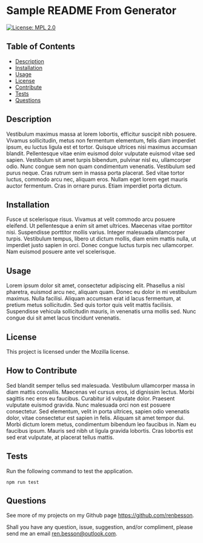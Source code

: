 # Sample README From Generator

[![License: MPL 2.0](https://img.shields.io/badge/License-MPL_2.0-brightgreen.svg)](https://opensource.org/licenses/MPL-2.0)

## Table of Contents

- [Description](#description)
- [Installation](#installation)
- [Usage](#usage)
- [License](#license)
- [Contribute](#contribute)
- [Tests](#tests)
- [Questions](#questions)

## Description

Vestibulum maximus massa at lorem lobortis, efficitur suscipit nibh posuere. Vivamus sollicitudin, metus non fermentum elementum, felis diam imperdiet ipsum, eu luctus ligula est et tortor. Quisque ultrices nisi maximus accumsan blandit. Pellentesque vitae enim euismod dolor vulputate euismod vitae sed sapien. Vestibulum sit amet turpis bibendum, pulvinar nisl eu, ullamcorper odio. Nunc congue sem non quam condimentum venenatis. Vestibulum sed purus neque. Cras rutrum sem in massa porta placerat. Sed vitae tortor luctus, commodo arcu nec, aliquam eros. Nullam eget lorem eget mauris auctor fermentum. Cras in ornare purus. Etiam imperdiet porta dictum.

## Installation

Fusce ut scelerisque risus. Vivamus at velit commodo arcu posuere eleifend. Ut pellentesque a enim sit amet ultrices. Maecenas vitae porttitor nisi. Suspendisse porttitor mollis varius. Integer malesuada ullamcorper turpis. Vestibulum tempus, libero ut dictum mollis, diam enim mattis nulla, ut imperdiet justo sapien in orci. Donec congue luctus turpis nec ullamcorper. Nam euismod posuere ante vel scelerisque.

## Usage

Lorem ipsum dolor sit amet, consectetur adipiscing elit. Phasellus a nisl pharetra, euismod arcu nec, aliquam quam. Donec eu dolor in mi vestibulum maximus. Nulla facilisi. Aliquam accumsan erat id lacus fermentum, at pretium metus sollicitudin. Sed quis tortor quis velit mattis facilisis. Suspendisse vehicula sollicitudin mauris, in venenatis urna mollis sed. Nunc congue dui sit amet lacus tincidunt venenatis.

## License

This project is licensed under the Mozilla license.

## How to Contribute

Sed blandit semper tellus sed malesuada. Vestibulum ullamcorper massa in diam mattis convallis. Maecenas vel cursus eros, id dignissim lectus. Morbi sagittis nec eros eu faucibus. Curabitur id vulputate dolor. Praesent vulputate euismod gravida. Nunc malesuada orci non est posuere consectetur. Sed elementum, velit in porta ultrices, sapien odio venenatis dolor, vitae consectetur est sapien in felis. Aliquam sit amet tempor dui. Morbi dictum lorem metus, condimentum bibendum leo faucibus in. Nam eu faucibus ipsum. Mauris sed nibh ut ligula gravida lobortis. Cras lobortis est sed erat vulputate, at placerat tellus mattis.

## Tests

Run the following command to test the application.

```
npm run test
```

## Questions

See more of my projects on my Github page https://github.com/renbesson.

Shall you have any question, issue, suggestion, and/or compliment, please send me an email ren.besson@outlook.com.
